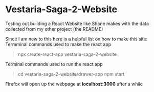 # Vestaria-Saga-2-Website
Testing out building a React Website like Shane makes with the data collected from my other project (the README)

Since I am new to this here is a helpful list on how to make this site:
Termminal commands used to make the react app
> npx create-react-app vestaria-saga-2-website

Terminal commands used to run the react app
>   cd vestaria-saga-2-website/drawer-app
>   npm start

Firefox will open up the webpage at **localhost:3000** after a while